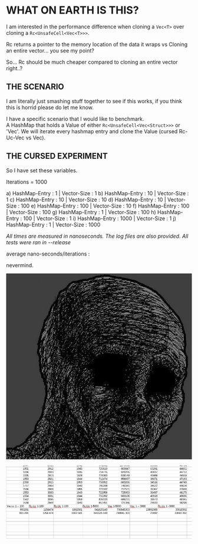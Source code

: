 # WHAT ON EARTH IS THIS? 
I am interested in the performance difference when cloning a `Vec<T>` over cloning a `Rc<UnsafeCell<Vec<T>>>`.

Rc returns a pointer to the memory location of the data it wraps vs Cloning an entire vector... you see my point?

So... Rc should be much cheaper compared to cloning an entire vector right..?

## THE SCENARIO

I am literally just smashing stuff together to see if this works, if you think this is horrid please do let me know.<br>

I have a specific scenario that I would like to benchmark.<br>
A HashMap that holds a Value of either `Rc<UnsafeCell<Vec<Struct>>>` or 'Vec<Struct>'.
We will iterate every hashmap entry and clone the Value (cursed Rc-Uc-Vec vs Vec).

## THE CURSED EXPERIMENT

So I have set these variables.<br>

Iterations = 1000

a) HashMap-Entry : 1    |  Vector-Size : 1
b) HashMap-Entry : 10   |  Vector-Size : 1 
c) HashMap-Entry : 10   |  Vector-Size : 10
d) HashMap-Entry : 10   |  Vector-Size : 100 
e) HashMap-Entry : 100  |  Vector-Size : 10
f) HashMap-Entry : 100  |  Vector-Size : 100
g) HashMap-Entry : 1    |  Vector-Size : 100
h) HashMap-Entry : 100  |  Vector-Size : 1 
i) HashMap-Entry : 1000 |  Vector-Size : 1
j) HashMap-Entry : 1    |  Vector-Size : 1000

*All times are measured in nanoseconds. The log files are also provided. All tests were ran in --release* 

average nano-seconds/iterations : 

nevermind.

![why](why.png)

![cursed](damn.png)

